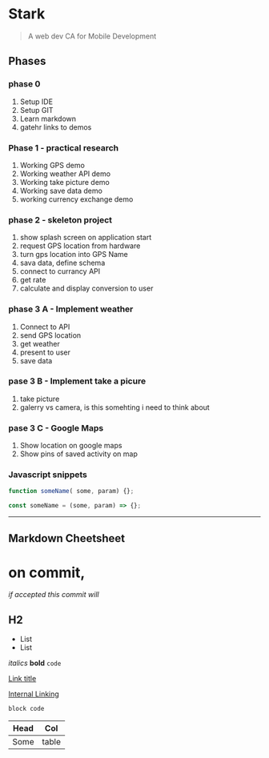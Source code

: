 # Stark

> A web dev CA for Mobile Development

## Phases 

### phase 0

1. Setup IDE 
2. Setup GIT
3. Learn markdown 
4. gatehr links to demos

### Phase 1 - practical research 

1. Working GPS demo 
2. Working weather API demo 
3. Working take picture demo 
4. Working save data demo 
5. working currency exchange demo 

### phase 2 - skeleton project 

1. show splash screen on application start 
2. request GPS location from hardware 
3. turn gps location into GPS Name 
4. sava data, define schema
5. connect to currancy API 
6. get rate 
7. calculate and display conversion to user 

### phase 3 A - Implement weather 
1. Connect to API 
2. send GPS location 
3. get weather 
4. present to user 
5. save data

### pase 3 B - Implement take a picure

1. take picture 
2. galerry vs camera, is this  somehting i need to think about 

### pase 3 C - Google Maps

1. Show location on google maps
2. Show pins of saved activity on map

### Javascript snippets

```javascript
function someName( some, param) {};

const someName = (some, param) => {};
```

---

## Markdown Cheetsheet

# on commit, 

*if accepted this commit will*

## H2

* List
* List

*italics*
**bold**
`code`

[Link title](https://github.com/adam-p/markdown-here/wiki/Markdown-Cheatsheet)

[Internal Linking](#stark)

```python
block code
```

| Head | Col |
| --- | --- |
Some | table
